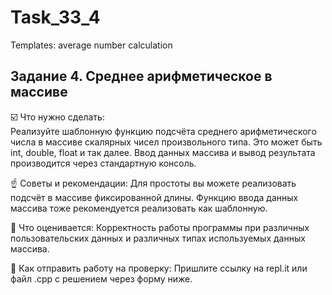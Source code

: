 # Task_33_4
Templates: average number calculation

## Задание 4. Среднее арифметическое в массиве


☑️ Что нужно сделать:</br>
Реализуйте шаблонную функцию подсчёта среднего арифметического числа в массиве скалярных чисел произвольного типа. Это может быть int, double, float и так далее.
Ввод данных массива и вывод результата производится через стандартную консоль. 

☝️ Советы и рекомендации:
Для простоты вы можете реализовать подсчёт в массиве фиксированной длины. Функцию ввода данных массива тоже рекомендуется реализовать как шаблонную.

📌 Что оценивается:
Корректность работы программы при различных пользовательских данных и различных типах используемых данных массива.

📌 Как отправить работу на проверку:
Пришлите ссылку на repl.it или файл .срр с решением через форму ниже.
